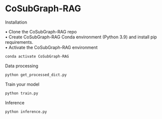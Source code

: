 # CoSubGraph-RAG 
Installation

• Clone the CoSubGraph-RAG repo  
• Create CoSubGraph-RAG Conda environment (Python 3.9) and install pip requirements.  
• Activate the CoSubGraph-RAG environment  
  ```bash
  conda activate CoSubGraph-RAG
  ```
Data processing
  ```bash
  python get_processed_dict.py
  ```

Train your model
  ```bash
  python train.py
  ```

Inference
  ```bash
  python inference.py
  ```
